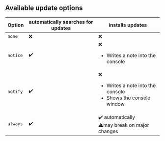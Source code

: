 ## Available update options

| Option | automatically searches for updates | installs updates |
| -- | -- | -- |
| ``none`` | :x: | :x: |
| ``notice`` | :heavy_check_mark: | :x:<ul><li>Writes a note into the console</li></ul> |
| ``notify`` | :heavy_check_mark: | :x:<ul><li>Writes a note into the console</li><li>Shows the console window</li></ul> |
| ``always`` | :heavy_check_mark: | :heavy_check_mark: automatically<br>:warning:may break on major changes |
